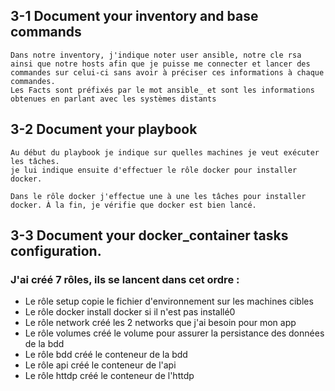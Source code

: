 ## 3-1 Document your inventory and base commands
    Dans notre inventory, j'indique noter user ansible, notre cle rsa ainsi que notre hosts afin que je puisse me connecter et lancer des commandes sur celui-ci sans avoir à préciser ces informations à chaque commandes.
    Les Facts sont préfixés par le mot ansible_ et sont les informations obtenues en parlant avec les systèmes distants

## 3-2 Document your playbook
    Au début du playbook je indique sur quelles machines je veut exécuter les tâches. 
    je lui indique ensuite d'effectuer le rôle docker pour installer docker.
    
    Dans le rôle docker j'effectue une à une les tâches pour installer docker. À la fin, je vérifie que docker est bien lancé.

## 3-3 Document your docker_container tasks configuration.
### J'ai créé 7 rôles, ils se lancent dans cet ordre :
* Le rôle setup copie le fichier d'environnement sur les machines cibles
* Le rôle docker install docker si il n'est pas installé0
* Le rôle network créé les 2 networks que j'ai besoin pour mon app
* Le rôle volumes créé le volume pour assurer la persistance des données de la bdd
* Le rôle bdd créé le conteneur de la bdd
* Le rôle api créé le conteneur de l'api
* Le rôle httdp créé le conteneur de l'httdp